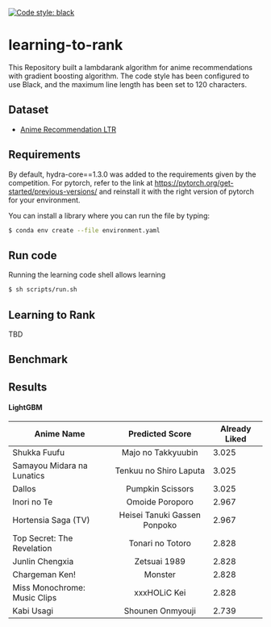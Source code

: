 [![Code style: black](https://img.shields.io/badge/code%20style-black-000000.svg)](https://github.com/psf/black)  
# learning-to-rank
This Repository built a lambdarank algorithm for anime recommendations with gradient boosting algorithm.
The code style has been configured to use Black, and the maximum line length has been set to 120 characters.

## Dataset
+ [Anime Recommendation LTR](https://www.kaggle.com/datasets/ransakaravihara/anime-recommendation-ltr-dataset)

## Requirements
By default, hydra-core==1.3.0 was added to the requirements given by the competition. For pytorch, refer to the link at https://pytorch.org/get-started/previous-versions/ and reinstall it with the right version of pytorch for your environment.

You can install a library where you can run the file by typing:
```sh
$ conda env create --file environment.yaml
```

## Run code
Running the learning code shell allows learning
```sh
$ sh scripts/run.sh
```


## Learning to Rank
TBD


## Benchmark



## Results

#### LightGBM
|Anime Name|Predicted Score|Already Liked|
|----------|:-----------:|-------------|
|         Shukka Fuufu         |      Majo no Takkyuubin      |      3.025      |
|  Samayou Midara na Lunatics  |    Tenkuu no Shiro Laputa    |      3.025      |
|            Dallos            |       Pumpkin Scissors       |      3.025      |
|         Inori no Te          |       Omoide Poroporo        |      2.967      |
|     Hortensia Saga (TV)      | Heisei Tanuki Gassen Ponpoko |      2.967      |
|  Top Secret: The Revelation  |       Tonari no Totoro       |      2.828      |
|       Junlin Chengxia        |         Zetsuai 1989         |      2.828      |
|        Chargeman Ken!        |           Monster            |      2.828      |
| Miss Monochrome: Music Clips |         xxxHOLiC Kei         |      2.828      |
|          Kabi Usagi          |       Shounen Onmyouji       |      2.739      |
